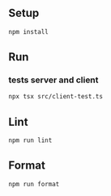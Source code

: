 ## Setup

```sh
npm install
```

## Run

### tests server and client

```sh
npx tsx src/client-test.ts
```

## Lint

```sh
npm run lint
```

## Format

```sh
npm run format
```
